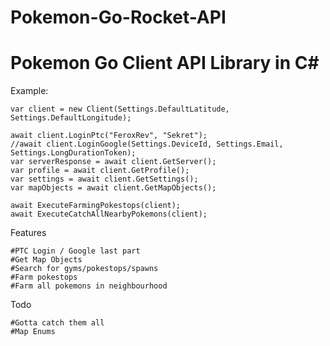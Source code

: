 # Pokemon-Go-Rocket-API

# Pokemon Go Client API Library in C# #

Example:

```
var client = new Client(Settings.DefaultLatitude, Settings.DefaultLongitude);

await client.LoginPtc("FeroxRev", "Sekret");
//await client.LoginGoogle(Settings.DeviceId, Settings.Email, Settings.LongDurationToken);
var serverResponse = await client.GetServer();
var profile = await client.GetProfile();
var settings = await client.GetSettings();
var mapObjects = await client.GetMapObjects();

await ExecuteFarmingPokestops(client);
await ExecuteCatchAllNearbyPokemons(client);
```

Features
```
#PTC Login / Google last part
#Get Map Objects
#Search for gyms/pokestops/spawns
#Farm pokestops
#Farm all pokemons in neighbourhood
```

Todo

```
#Gotta catch them all
#Map Enums
```
